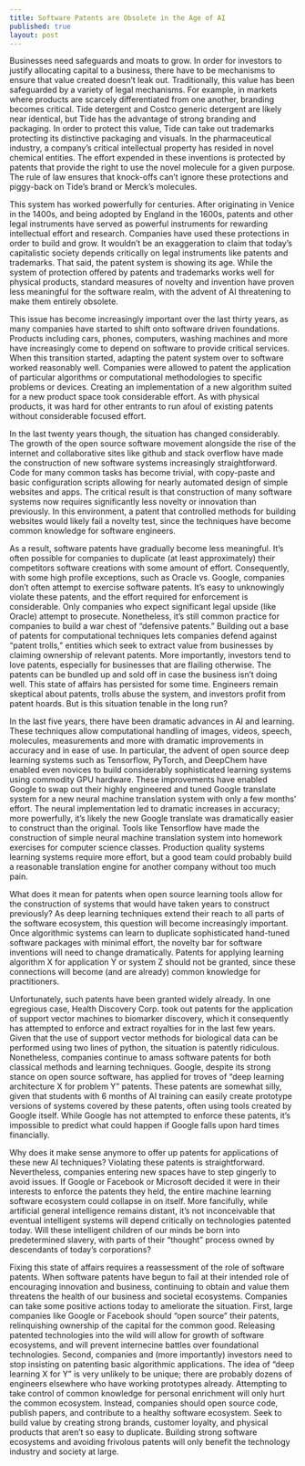 ```yaml
---
title: Software Patents are Obsolete in the Age of AI
published: true
layout: post
---
```

 
Businesses need safeguards and moats to grow. In order for investors to justify allocating capital to a business, there have to be mechanisms to ensure that value created doesn’t leak out. Traditionally, this value has been safeguarded by a variety of legal mechanisms. For example, in markets where products are scarcely differentiated from one another, branding becomes critical. Tide detergent and Costco generic detergent are likely near identical, but Tide has the advantage of strong branding and packaging. In order to protect this value, Tide can take out trademarks protecting its distinctive packaging and visuals. In the pharmaceutical industry, a company’s critical intellectual property has resided in novel chemical entities. The effort expended in these inventions is protected by patents that provide the right to use the novel molecule for a given purpose. The rule of law ensures that knock-offs can’t ignore these protections and piggy-back on Tide’s brand or Merck’s molecules.

This system has worked powerfully for centuries. After originating in Venice in the 1400s, and being adopted by England in the 1600s, patents and other legal instruments have served as powerful instruments for rewarding intellectual effort and research. Companies have used these protections in order to build and grow. It wouldn’t be an exaggeration to claim that today’s capitalistic society depends critically on legal instruments like patents and trademarks. That said, the patent system is showing its age. While the system of protection offered by patents and trademarks works well for physical products, standard measures of novelty and invention have proven less meaningful for the software realm, with the advent of AI threatening to make them entirely obsolete.

This issue has become increasingly important over the last thirty years, as many companies have started to shift onto software driven foundations. Products including cars, phones, computers, washing machines and more have increasingly come to depend on software to provide critical services. When this transition started, adapting the patent system over to software worked reasonably well. Companies were allowed to patent the application of particular algorithms or computational methodologies to specific problems or devices.  Creating an implementation of a new algorithm suited for a new product space took considerable effort. As with physical products, it was hard for other entrants to run afoul of existing patents without considerable focused effort.

In the last twenty years though, the situation has changed considerably. The growth of the open source software movement alongside the rise of the internet and collaborative sites like github and stack overflow have made the construction of new software systems increasingly straightforward. Code for many common tasks has become trivial, with copy-paste and basic configuration scripts allowing for nearly automated design of simple websites and apps. The critical result is that construction of many software systems now requires significantly less novelty or innovation than previously. In this environment, a patent that controlled methods for building websites would likely fail a novelty test, since the techniques have become common knowledge for software engineers. 

As a result, software patents have gradually become less meaningful. It’s often possible for companies to duplicate (at least approximately) their competitors software creations with some amount of effort. Consequently, with some high profile exceptions, such as Oracle vs. Google, companies don’t often attempt to exercise software patents. It’s easy to unknowingly violate these patents, and the effort required for enforcement is considerable. Only companies who expect significant legal upside (like Oracle) attempt to prosecute. Nonetheless, it’s still common practice for companies to build a war chest of “defensive patents.” Building out a base of patents for computational techniques lets companies defend against “patent trolls,” entities which seek to extract value from businesses by claiming ownership of relevant patents. More importantly, investors tend to love patents, especially for businesses that are flailing otherwise. The patents can be bundled up and sold off in case the business isn’t doing well. This state of affairs has persisted for some time. Engineers remain skeptical about patents, trolls abuse the system, and investors profit from patent hoards. But is this situation tenable in the long run? 

In the last five years, there have been dramatic advances in AI and learning. These techniques allow computational handling of images, videos, speech, molecules, measurements and more with dramatic improvements in accuracy and in ease of use. In particular, the advent of open source deep learning systems such as Tensorflow, PyTorch, and DeepChem have enabled even novices to build considerably sophisticated learning systems using commodity GPU hardware. These improvements have enabled Google to swap out their highly engineered and tuned Google translate system for a new neural machine translation system with only a few months’ effort. The neural implementation led to dramatic increases in accuracy; more powerfully, it’s likely the new Google translate was dramatically easier to construct than the original. Tools like Tensorflow have made the construction of simple neural machine translation system into homework exercises for computer science classes. Production quality systems learning systems require more effort, but a good team could probably build a reasonable translation engine for another company without too much pain.

What does it mean for patents when open source learning tools allow for the construction of systems that would have taken years to construct previously? As deep learning techniques extend their reach to all parts of the software ecosystem, this question will become increasingly important. Once algorithmic systems can learn to duplicate sophisticated hand-tuned software packages with minimal effort, the novelty bar for software inventions will need to change dramatically. Patents for applying learning algorithm X for application Y or system Z should not be granted, since these connections will become (and are already) common knowledge for practitioners. 

Unfortunately, such patents have been granted widely already. In one egregious case, Health Discovery Corp. took out patents for the application of support vector machines to biomarker discovery, which it consequently has attempted to enforce and extract royalties for in the last few years. Given that the use of support vector methods for biological data can be performed using two lines of python, the situation is patently ridiculous. Nonetheless, companies continue to amass software patents for both classical methods and learning techniques. Google, despite its strong stance on open source software, has applied for troves of “deep learning architecture X for problem Y” patents. These patents are somewhat silly, given that students with 6 months of AI training can easily create prototype versions of systems covered by these patents, often using tools created by Google itself. While Google has not attempted to enforce these patents, it’s impossible to predict what could happen if Google falls upon hard times financially.

Why does it make sense anymore to offer up patents for applications of these new AI techniques? Violating these patents is straightforward. Nevertheless, companies entering new spaces have to step gingerly to avoid issues. If Google or Facebook or Microsoft decided it were in their interests to enforce the patents they held, the entire machine learning software ecosystem could collapse in on itself. More fancifully, while artificial general intelligence remains distant, it’s not inconceivable that eventual intelligent systems will depend critically on technologies patented today. Will these intelligent children of our minds be born into predetermined slavery, with parts of their “thought” process owned by descendants of today’s corporations?

Fixing this state of affairs requires a reassessment of the role of software patents. When software patents have begun to fail at their intended role of encouraging innovation and business, continuing to obtain and value them threatens the health of our business and societal ecosystems. Companies can take some positive actions today to ameliorate the situation. First, large companies like Google or Facebook should “open source” their patents, relinquishing ownership of the capital for the common good. Releasing patented technologies into the wild will allow for growth of software ecosystems, and will prevent internecine battles over foundational technologies. Second, companies and (more importantly) investors need to stop insisting on patenting basic algorithmic applications. The idea of “deep learning X for Y” is very unlikely to be unique; there are probably dozens of engineers elsewhere who have working prototypes already. Attempting to take control of common knowledge for personal enrichment will only hurt the common ecosystem. Instead, companies should open source code, publish papers, and contribute to a healthy software ecosystem. Seek to build value by creating strong brands, customer loyalty, and physical products that aren’t so easy to duplicate. Building strong software ecosystems and avoiding frivolous patents will only benefit the technology industry and society at large.
